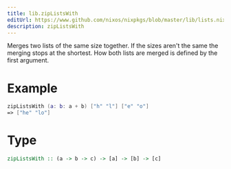 ```yaml
---
title: lib.zipListsWith
editUrl: https://www.github.com/nixos/nixpkgs/blob/master/lib/lists.nix#L613C5
description: zipListsWith
---
```


Merges two lists of the same size together. If the sizes aren't the same
the merging stops at the shortest. How both lists are merged is defined
by the first argument.

# Example

```nix
zipListsWith (a: b: a + b) ["h" "l"] ["e" "o"]
=> ["he" "lo"]
```

# Type

```haskell
zipListsWith :: (a -> b -> c) -> [a] -> [b] -> [c]
```
